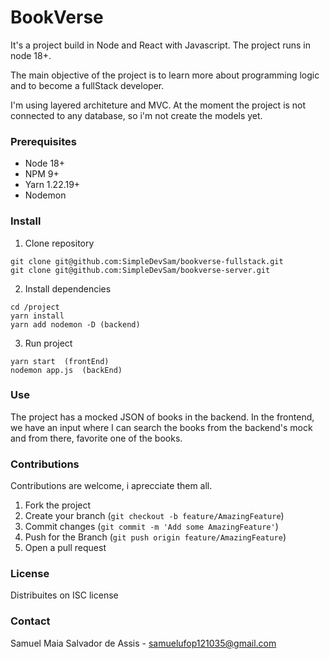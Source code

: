 # BookVerse 

It's a project build in Node and React with Javascript. The project runs in node 18+.

The main objective of the project is to learn more about programming logic and to become a fullStack developer.

I'm using layered architeture and MVC. At the moment the project is not connected to any database, so i'm not create the models yet.

### Prerequisites

- Node 18+
- NPM 9+
- Yarn 1.22.19+
- Nodemon

### Install

1. Clone repository
```
git clone git@github.com:SimpleDevSam/bookverse-fullstack.git
git clone git@github.com:SimpleDevSam/bookverse-server.git
```
2. Install dependencies
```
cd /project
yarn install
yarn add nodemon -D (backend)
```
3. Run project
```
yarn start  (frontEnd)
nodemon app.js  (backEnd)
```

### Use

The project has a mocked JSON of books in the backend. In the frontend, we have an input where I can search the books from the backend's mock and from there, favorite one of the books.

### Contributions

Contributions are welcome, i aprecciate them all.

1. Fork the project
2. Create your branch (`git checkout -b feature/AmazingFeature`)
3. Commit changes (`git commit -m 'Add some AmazingFeature'`)
4. Push for the Branch (`git push origin feature/AmazingFeature`)
5. Open a pull request

### License

Distribuites on ISC license

### Contact

Samuel Maia Salvador de Assis - samuelufop121035@gmail.com
